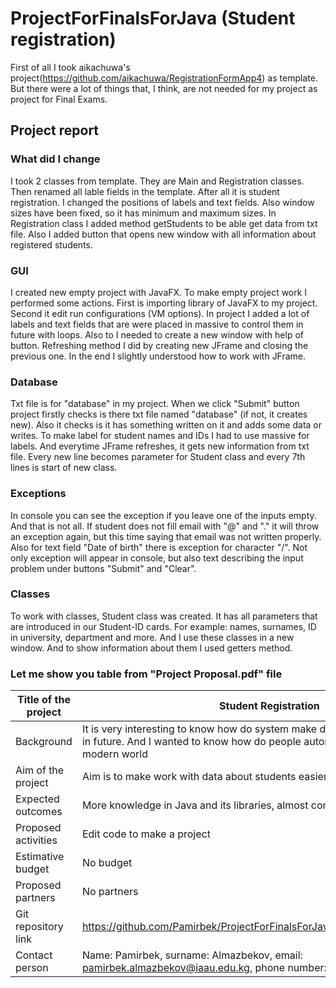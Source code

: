 # ProjectForFinalsForJava (Student registration)
First of all I took aikachuwa's project(https://github.com/aikachuwa/RegistrationFormApp4) as template. But there were a lot of things that, I think, are not needed for my project as project for Final Exams.

## Project report
### What did I change
I took 2 classes from template. They are Main and Registration classes. Then renamed all lable fields in the template. After all it is student registration. I changed the positions of labels and text fields. Also window sizes have been fixed, so it has minimum and maximum sizes. In Registration class I added method getStudents to be able get data from txt file. Also I added button that opens new window with all information about registered students.
### GUI
I created new empty project with JavaFX. To make empty project work I performed some actions. First is importing library of JavaFX to my project. Second it edit run configurations (VM options). In project I added a lot of labels and text fields that are were placed in massive to control them in future with loops. Also to I needed to create a new window with help of button. Refreshing method I did by creating new JFrame and closing the previous one. In the end I slightly understood how to work with JFrame.
### Database
Txt file is for "database" in my project. When we click "Submit" button project firstly checks is there txt file named "database" (if not, it creates new). Also it checks is it has something written on it and adds some data or writes. To make label for student names and IDs I had to use massive for labels. And everytime JFrame refreshes, it gets new information from txt file. Every new line becomes parameter for Student class and every 7th lines is start of new class.
### Exceptions
In console you can see the exception if you leave one of the inputs empty. And that is not all. If student does not fill email with "@" and "." it will throw an exception again, but this time saying that email was not written properly. Also for text field "Date of birth" there is exception for character "/". Not only exception will appear in console, but also text describing the input problem under buttons "Submit" and "Clear".
### Classes
To work with classes, Student class was created. It has all parameters that are introduced in our Student-ID cards. For example: names, surnames, ID in university, department and more. And I use these classes in a new window. And to show information about them I used getters method.

### Let me show you table from "Project Proposal.pdf" file

Title of the project | Student Registration
--- | --- 
Background | It is very interesting to know how do system make databases to work with them in future. And I wanted to know how do people automize some easy stuff in modern world
Aim of the project | Aim is to make work with data about students easier
Expected outcomes | More knowledge in Java and its libraries, almost completed desktop app
Proposed activities | Edit code to make a project
Estimative budget | No budget
Proposed partners | No partners
Git repository link | https://github.com/Pamirbek/ProjectForFinalsForJava/blob/master/README.md
Contact person | Name: Pamirbek, surname: Almazbekov, email: pamirbek.almazbekov@iaau.edu.kg, phone number: +996701222002
